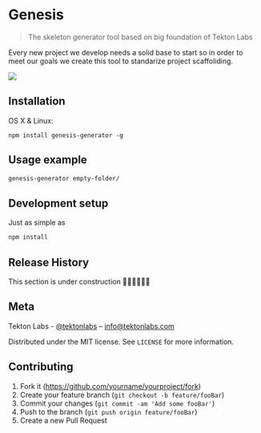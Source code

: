 # Genesis
> The skeleton generator tool based on big foundation of Tekton Labs

Every new project we develop needs a solid base to start so in order to meet our goals we
create this tool to standarize project scaffoliding.

![](https://1.bp.blogspot.com/-785ExAu4O5Q/WG5SygJvhbI/AAAAAAAAD_k/K5bSQFaV5yY9S4NE0GsGA0EeOvFrX4pagCLcB/s1600/The-Tree-of-Life.jpg)

## Installation

OS X & Linux:

```
npm install genesis-generator -g
```

## Usage example

```sh
genesis-generator empty-folder/
```

## Development setup

Just as simple as
```sh
npm install
```

## Release History

This section is under construction 👷🏽‍♂️👷🏽‍♀️

## Meta

Tekton Labs - [@tektonlabs](https://twitter.com/tektonlabs) – info@tektonlabs.com

Distributed under the MIT license. See ``LICENSE`` for more information.

## Contributing

1. Fork it (<https://github.com/yourname/yourproject/fork>)
2. Create your feature branch (`git checkout -b feature/fooBar`)
3. Commit your changes (`git commit -am 'Add some fooBar'`)
4. Push to the branch (`git push origin feature/fooBar`)
5. Create a new Pull Request
